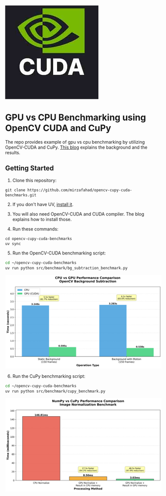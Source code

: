 ![Computer](resource/cover.jpg)

# GPU vs CPU Benchmarking using OpenCV CUDA and CuPy

The repo provides example of gpu vs cpu benchmarking by utilizing OpenCV-CUDA and CuPy. [This blog](https://mirzafahad.github.io/2025-10-16-unlock-gpu-power/) explains the background and the results.

## Getting Started

1. Clone this repository:

```shell
git clone https://github.com/mirzafahad/opencv-cupy-cuda-benchmarks.git
```

2. If you don't have UV, [install it](https://github.com/astral-sh/uv).

3. You will also need OpenCV-CUDA and CUDA compiler. The blog explains how to install those.

4. Run these commands:

```shell
cd opencv-cupy-cuda-benchmarks
uv sync
```

5. Run the OpenCV-CUDA benchmarking script:

```bash
cd ~/opencv-cupy-cuda-benchmarks
uv run python src/benchmark/bg_subtraction_benchmark.py
```

![Background Subtraction Benchmark](resource/bg_subtraction_benchmark.png)

6. Run the CuPy benchmarking script:

```bash
cd ~/opencv-cupy-cuda-benchmarks
uv run python src/benchmark/cupy_benchmark.py
```
![CuPy Benchmark](resource/cupy_benchmark.png)

   
